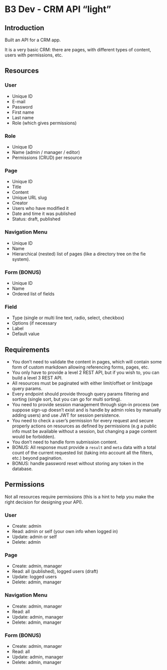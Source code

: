# B3 Dev - CRM API “light”
## Introduction
Built an API for a CRM app. 

It is a very basic CRM: there are pages, with different types of content, users with permissions, etc. 

## Resources

### User
- Unique ID
- E-mail 
- Password
- First name 
- Last name
- Role (which gives permissions)

### Role
 - Unique ID
- Name (admin / manager / editor)
- Permissions (CRUD) per resource

### Page
- Unique ID
- Title
- Content
- Unique URL slug
- Creator
- Users who have modified it
- Date and time it was published
- Status: draft,  published

### Navigation Menu
- Unique ID
- Name
- Hierarchical (nested) list of pages (like a directory tree on the fie system). 

### Form (BONUS)
- Unique ID
- Name
- Ordered list of fields

### Field
- Type (single or multi line text, radio, select, checkbox)
- Options (if necessary 
- Label
- Default value 

## Requirements
- You don’t need to validate the content in pages, which will contain some form of custom markdown allowing referencing forms, pages, etc. 
- You only have to provide a level 2 REST API, but if you wish to, you can build a level 3 REST API. 
- All resources must be paginated with either limit/offset or limit/page query params. 
- Every endpoint should provide through query params filtering and sorting (single sort, but you can go for multi sorting). 
- You need to provide session management through sign-in process (we suppose sign-up doesn’t exist and is handle by admin roles by manually adding users) and use JWT for session persistence. 
- You need to check a user’s permission for every request and secure properly actions on resources as defined by permissions (e.g a public info must be available without a session, but changing a page content would be forbidden). 
- You don’t need to handle form submission content. 
- BONUS: All response must provide a `result` and `meta` data with a total count of the current requested list (taking into account all the filters, etc.) beyond pagination. 
- BONUS: handle password reset without storing any token in the database. 

## Permissions

Not all resources require permissions (this is a hint to help you make the right decision for designing your API). 

### User
- Create: admin
- Read: admin or self (your own info when logged in)
- Update: admin or self
- Delete: admin

### Page
- Create: admin, manager
- Read: all (published), logged users (draft)
- Update: logged users
- Delete: admin, manager

### Navigation Menu
- Create: admin, manager
- Read: all
- Update: admin, manager
- Delete: admin, manager

### Form (BONUS)
- Create: admin, manager
- Read: all
- Update: admin, manager
- Delete: admin, manager
